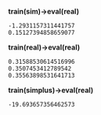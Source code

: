 **train(sim)->eval(real)**

    -1.2931157311441757
    0.15127394858659077
    
**train(real)->eval(real)**


    0.31588530614516996
    0.3507453412789542
    0.35563898531641713
    
**train(simplus)->eval(real)**

    -19.693657356462573
    


